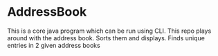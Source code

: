 # AddressBook
This is a core java program which can be run using CLI. This repo plays around with the address book. Sorts them and displays. Finds unique entries in 2 given address books
